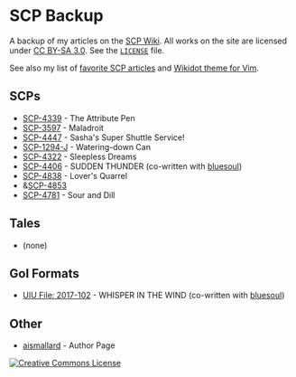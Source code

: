 # SCP Backup
A backup of my articles on the [SCP Wiki](https://scp-wiki.wikidot.com).
All works on the site are licensed under [CC BY-SA 3.0](https://creativecommons.org/licenses/by-sa/3.0/).
See the [`LICENSE`](https://github.com/ammongit/scp/blob/master/LICENSE.md) file.

See also my list of [favorite SCP articles](https://ammonsmith.me/favorite-scp.html) and [Wikidot theme for Vim](https://github.com/ammongit/vim-wikidot).

## SCPs
* [SCP-4339](https://scp-wiki.wikidot.com/scp-4339) - The Attribute Pen
* [SCP-3597](https://scp-wiki.wikidot.com/scp-3597) - Maladroit
* [SCP-4447](https://scp-wiki.wikidot.com/scp-4447) - Sasha's Super Shuttle Service!
* [SCP-1294-J](https://scp-wiki.wikidot.com/scp-1294-J) - Watering-down Can
* [SCP-4322](https://scp-wiki.wikidot.com/scp-4322) - Sleepless Dreams
* [SCP-4406](https://scp-wiki.wikidot.com/scp-4406) - SUDDEN THUNDER (co-written with [bluesoul](https://github.com/pxdnbluesoul))
* [SCP-4838](https://scp-wiki.wikidot.com/scp-4838) - Lover's Quarrel
* &[SCP-4853](https://scp-wiki.wikidot.com/scp-4853)
* [SCP-4781](https://scp-wiki.wikidot.com/scp-4781) - Sour and Dill

## Tales
* (none)

## GoI Formats
* [UIU File: 2017-102](https://scp-wiki.wikidot.com/uiu-file-2017-102) - WHISPER IN THE WIND (co-written with [bluesoul](https://github.com/pxdnbluesoul))

## Other
* [aismallard](https://scp-wiki.wikidot.com/aismallard) - Author Page

[![Creative Commons License](https://i.creativecommons.org/l/by-sa/3.0/88x31.png)](http://creativecommons.org/licenses/by-sa/3.0/)
